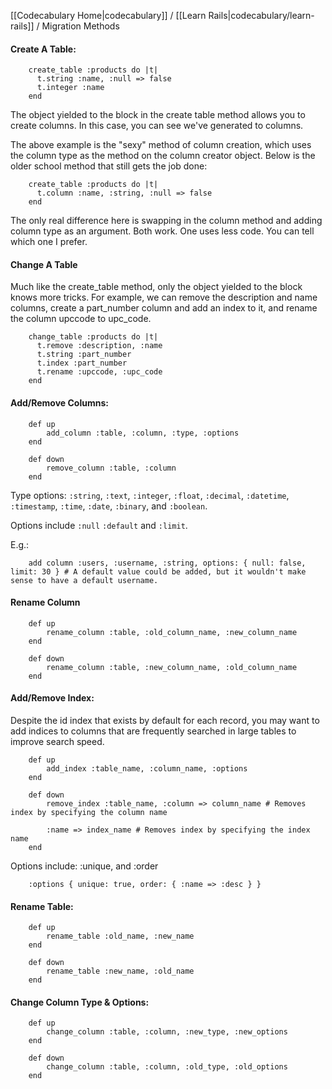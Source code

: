 [[Codecabulary Home|codecabulary]] / [[Learn Rails|codecabulary/learn-rails]] / Migration Methods

<!-- ---title: Migration Methods -->

#### Create A Table:

		create_table :products do |t|
		  t.string :name, :null => false
		  t.integer :name
		end
		
The object yielded to the block in the create table method allows you to create columns. In this case, you can see we've generated to columns. 

The above example is the "sexy" method of column creation, which uses the column type as the method on the column creator object. Below is the older school method that still gets the job done:

		create_table :products do |t|
		  t.column :name, :string, :null => false
		end

The only real difference here is swapping in the column method and adding column type as an argument. Both work. One uses less code. You can tell which one I prefer. 

#### Change A Table

Much like the create_table method, only the object yielded to the block knows more tricks. For example, we can remove the description and name columns, create a part_number column and add an index to it, and rename the column upccode to upc_code.

		change_table :products do |t|
		  t.remove :description, :name
		  t.string :part_number
		  t.index :part_number
		  t.rename :upccode, :upc_code
		end


#### Add/Remove Columns:

		def up
			add_column :table, :column, :type, :options
		end
		
		def down
			remove_column :table, :column
		end
		
Type options: `:string`, `:text`, `:integer`, `:float`, `:decimal`, `:datetime`, `:timestamp`, `:time`, `:date`, `:binary`, and `:boolean`.

Options include `:null` `:default` and `:limit`.

E.g.:

		add column :users, :username, :string, options: { null: false, limit: 30 } # A default value could be added, but it wouldn't make sense to have a default username.
		
#### Rename Column

		def up
			rename_column :table, :old_column_name, :new_column_name
		end
		
		def down
			rename_column :table, :new_column_name, :old_column_name
		end
		
#### Add/Remove Index:

Despite the id index that exists by default for each record, you may want to add indices to columns that are frequently searched in large tables to improve search speed. 

		def up
			add_index :table_name, :column_name, :options
		end
		
		def down
			remove_index :table_name, :column => column_name # Removes index by specifying the column name
			
			:name => index_name # Removes index by specifying the index name
		end
			
Options include: :unique, and :order

		:options { unique: true, order: { :name => :desc } }
		
#### Rename Table:

		def up
			rename_table :old_name, :new_name
		end
		
		def down
			rename_table :new_name, :old_name
		end

#### Change Column Type & Options:

		def up
			change_column :table, :column, :new_type, :new_options
		end
		
		def down
			change_column :table, :column, :old_type, :old_options
		end
		


